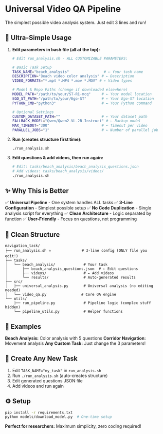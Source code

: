 # Universal Video QA Pipeline

The simplest possible video analysis system. Just edit 3 lines and run!

## 🚀 Ultra-Simple Usage

1. **Edit parameters in bash file (all at the top):**
   ```bash
   # Edit run_analysis.sh - ALL CUSTOMIZABLE PARAMETERS:

   # Basic Task Setup
   TASK_NAME="beach_analysis"                # ← Your task name
   DESCRIPTION="Beach video color analysis" # ← Description
   VIDEO_FORMATS="*.mp4 *.MP4 *.mov *.MOV" # ← Video types

   # Model & Repo Paths (change if downloaded elsewhere)
   MODEL_PATH="/path/to/your/ST-R1-mcq"     # ← Your model location
   EGO_ST_PATH="/path/to/your/Ego-ST"       # ← Your Ego-ST location
   PYTHON_CMD="python3"                     # ← Your Python command

   # Optional Settings
   CUSTOM_DATASET_PATH=""                   # ← Your dataset path
   FALLBACK_MODEL="Qwen/Qwen2-VL-2B-Instruct" # ← Backup model
   MAX_TIMEOUT="300"                        # ← Timeout per video
   PARALLEL_JOBS="1"                        # ← Number of parallel jobs
   ```

2. **Run (creates structure first time):**
   ```bash
   ./run_analysis.sh
   ```

3. **Edit questions & add videos, then run again:**
   ```bash
   # Edit: tasks/beach_analysis/beach_analysis_questions.json
   # Add videos: tasks/beach_analysis/videos/
   ./run_analysis.sh
   ```

## ✨ Why This is Better

✅ **Universal Pipeline** - One system handles ALL tasks
✅ **3-Line Configuration** - Simplest possible setup
✅ **No Code Duplication** - Single analysis script for everything
✅ **Clean Architecture** - Logic separated by function
✅ **User-Friendly** - Focus on questions, not programming

## 📁 Clean Structure

```
navigation_task/
├── run_analysis.sh ⭐              # 3-line config (ONLY file you edit!)
├── tasks/
│   └── beach_analysis/             # Your task
│       ├── beach_analysis_questions.json  # ← Edit questions
│       ├── videos/                 # ← Add videos
│       └── results/                # Auto-generated results
├── src/
│   ├── universal_analysis.py       # Universal analysis (no editing needed)
│   └── video_qa.py                # Core QA engine
└── utils/
    ├── run_pipeline.py             # Pipeline logic (complex stuff hidden)
    └── pipeline_utils.py           # Helper functions
```

## 🎯 Examples

**Beach Analysis:** Color analysis with 5 questions
**Corridor Navigation:** Movement analysis
**Any Custom Task:** Just change the 3 parameters!

## 🔧 Create Any New Task

1. Edit `TASK_NAME="my_task"` in `run_analysis.sh`
2. Run `./run_analysis.sh` (auto-creates structure)
3. Edit generated questions JSON file
4. Add videos and run again

## ⚙️ Setup

```bash
pip install -r requirements.txt
python models/download_model.py  # One-time setup
```

**Perfect for researchers:** Maximum simplicity, zero coding required!